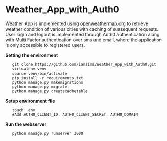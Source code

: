 # Weather_App_with_Auth0

Weather App is implemented using [openweathermap.org](openweather.org) to retrieve weather condition of various cities with caching of sussequent requests. User login and logout is implemented through Auth0 authentication along with Multi Factor authentication over sms and email, where the application is only accessible to registered users.

**Setting the environment**

       git clone https://github.com/iamsims/Weather_App_with_Auth0.git
       virtualenv venv
       source venv/bin/activate
       pip install -r requirements.txt
       python manage.py makemigrations 
       python manage.py migrate
       python manage.py createcachetable
       
       
 **Setup environment file**
 
       touch .env
       #Add AUTH0_CLIENT_ID, AUTH0_CLIENT_SECRET, AUTH0_DOMAIN
       
       
 **Run the webserver**
 
       python manage.py runserver 3000
       
       
